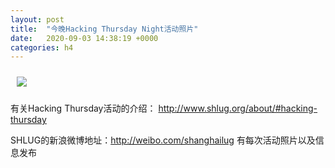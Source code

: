 ```yaml
---
layout: post
title:  "今晚Hacking Thursday Night活动照片"
date:   2020-09-03 14:38:19 +0000
categories: h4
---
```


[<img src='/res2020q3/k903.h4/k903_2044_4500+08.1920p.jpg' style='margin:10px'>](/res2020q3/k903.h4/k903_2044_4500+08.JPG)

有关Hacking Thursday活动的介绍：
http://www.shlug.org/about/#hacking-thursday

SHLUG的新浪微博地址：http://weibo.com/shanghailug 有每次活动照片以及信息发布


